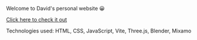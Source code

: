 Welcome to David's personal website 😀

[Click here to check it out](https://shooby-d.github.io)

Technologies used: HTML, CSS, JavaScript, Vite, Three.js, Blender, Mixamo
